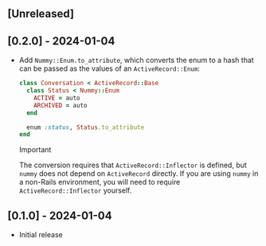 ## [Unreleased]

## [0.2.0] - 2024-01-04

- Add `Nummy::Enum.to_attribute`, which converts the enum to a hash that can be passed as the values of an `ActiveRecord::Enum`:
  
  ```ruby
  class Conversation < ActiveRecord::Base
    class Status < Nummy::Enum
      ACTIVE = auto
      ARCHIVED = auto
    end

    enum :status, Status.to_attribute
  end
  ```

  > [!IMPORTANT]
  > The conversion requires that `ActiveRecord::Inflector` is defined, but `nummy` does not depend on `ActiveRecord` directly. If you are using `nummy` in a non-Rails environment, you will need to require `ActiveRecord::Inflector` yourself.

## [0.1.0] - 2024-01-04

- Initial release

